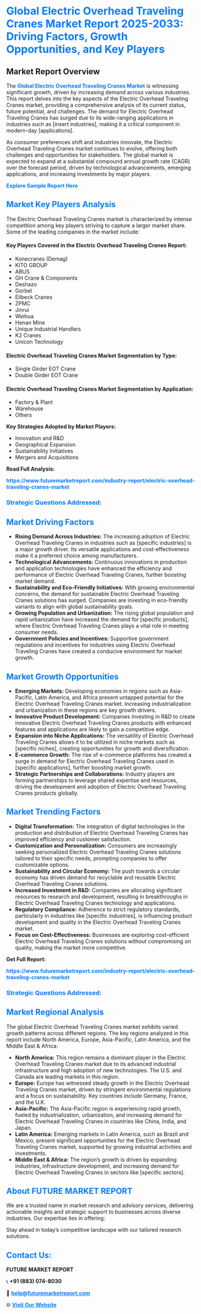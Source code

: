 <h1 style="color: #007BFF;">Global Electric Overhead Traveling Cranes Market Report 2025-2033: Driving Factors, Growth Opportunities, and Key Players</h1>

<section id="overview">
<h2>Market Report Overview</h2>
<p>The <a href="https://www.futuremarketreport.com/industry-report/electric-overhead-traveling-cranes-market" style="color: #007BFF; text-decoration: none;"><strong>Global Electric Overhead Traveling Cranes Market</strong></a> is witnessing significant growth, driven by increasing demand across various industries. This report delves into the key aspects of the Electric Overhead Traveling Cranes market, providing a comprehensive analysis of its current status, future potential, and challenges. The demand for Electric Overhead Traveling Cranes has surged due to its wide-ranging applications in industries such as [insert industries], making it a critical component in modern-day [applications].</p>
<p>As consumer preferences shift and industries innovate, the Electric Overhead Traveling Cranes market continues to evolve, offering both challenges and opportunities for stakeholders. The global market is expected to expand at a substantial compound annual growth rate (CAGR) over the forecast period, driven by technological advancements, emerging applications, and increasing investments by major players.</p>
</section>

<section id="overview">
<p><a href="https://www.futuremarketreport.com/request-sample/reportId=53463" style="color: #007BFF; text-decoration: none;"><strong>Explore Sample Report Here</strong></a></p>
</section>

<section id="key-players">
<h2 style="color: #007BFF;">Market Key Players Analysis</h2>
<p>The Electric Overhead Traveling Cranes market is characterized by intense competition among key players striving to capture a larger market share. Some of the leading companies in the market include:</p>
<h4>Key Players Covered in the Electric Overhead Traveling Cranes Report:</h4>
<ul><li>Konecranes (Demag)</li><li>KITO GROUP</li><li>ABUS</li><li>GH Crane &amp; Components</li><li>Deshazo</li><li>Gorbel</li><li>Eilbeck Cranes</li><li>ZPMC</li><li>Jinrui</li><li>Weihua</li><li>Henan Mine</li><li>Unique Industrial Handlers</li><li>K2 Cranes</li><li>Unicon Technology</li></ul>
<h4>Electric Overhead Traveling Cranes Market Segmentation by Type:</h4>
<ul><li>Single Girder EOT Crane</li><li>Double Girder EOT Crane</li></ul>

<h4>Electric Overhead Traveling Cranes Market Segmentation by Application:</h4>
<ul><li>Factory &amp; Plant</li><li>Warehouse</li><li>Others</li></ul>
<p><strong>Key Strategies Adopted by Market Players:</strong></p>
<ul>
<li>Innovation and R&D</li>
<li>Geographical Expansion</li>
<li>Sustainability Initiatives</li>
<li>Mergers and Acquisitions</li>
</ul>
</section>

<section>
<p><strong>Read Full Analysis: </strong></p><a href="https://www.futuremarketreport.com/industry-report/electric-overhead-traveling-cranes-market" style="color: #007BFF; text-decoration: none;"><strong>https://www.futuremarketreport.com/industry-report/electric-overhead-traveling-cranes-market</strong></a>
<h3 style="color: #007BFF;">Strategic Questions Addressed:</h3>
</section>

<section id="driving-factors">
<h2 style="color: #007BFF;">Market Driving Factors</h2>
<ul>
<li><strong>Rising Demand Across Industries:</strong> The increasing adoption of Electric Overhead Traveling Cranes in industries such as [specific industries] is a major growth driver. Its versatile applications and cost-effectiveness make it a preferred choice among manufacturers.</li>
<li><strong>Technological Advancements:</strong> Continuous innovations in production and application technologies have enhanced the efficiency and performance of Electric Overhead Traveling Cranes, further boosting market demand.</li>
<li><strong>Sustainability and Eco-Friendly Initiatives:</strong> With growing environmental concerns, the demand for sustainable Electric Overhead Traveling Cranes solutions has surged. Companies are investing in eco-friendly variants to align with global sustainability goals.</li>
<li><strong>Growing Population and Urbanization:</strong> The rising global population and rapid urbanization have increased the demand for [specific products], where Electric Overhead Traveling Cranes plays a vital role in meeting consumer needs.</li>
<li><strong>Government Policies and Incentives:</strong> Supportive government regulations and incentives for industries using Electric Overhead Traveling Cranes have created a conducive environment for market growth.</li>
</ul>
</section>

<section id="growth-opportunities">
<h2 style="color: #007BFF;">Market Growth Opportunities</h2>
<ul>
<li><strong>Emerging Markets:</strong> Developing economies in regions such as Asia-Pacific, Latin America, and Africa present untapped potential for the Electric Overhead Traveling Cranes market. Increasing industrialization and urbanization in these regions are key growth drivers.</li>
<li><strong>Innovative Product Development:</strong> Companies investing in R&D to create innovative Electric Overhead Traveling Cranes products with enhanced features and applications are likely to gain a competitive edge.</li>
<li><strong>Expansion into Niche Applications:</strong> The versatility of Electric Overhead Traveling Cranes allows it to be utilized in niche markets such as [specific niches], creating opportunities for growth and diversification.</li>
<li><strong>E-commerce Growth:</strong> The rise of e-commerce platforms has created a surge in demand for Electric Overhead Traveling Cranes used in [specific applications], further boosting market growth.</li>
<li><strong>Strategic Partnerships and Collaborations:</strong> Industry players are forming partnerships to leverage shared expertise and resources, driving the development and adoption of Electric Overhead Traveling Cranes products globally.</li>
</ul>
</section>

<section id="trending-factors">
<h2 style="color: #007BFF;">Market Trending Factors</h2>
<ul>
<li><strong>Digital Transformation:</strong> The integration of digital technologies in the production and distribution of Electric Overhead Traveling Cranes has improved efficiency and customer satisfaction.</li>
<li><strong>Customization and Personalization:</strong> Consumers are increasingly seeking personalized Electric Overhead Traveling Cranes solutions tailored to their specific needs, prompting companies to offer customizable options.</li>
<li><strong>Sustainability and Circular Economy:</strong> The push towards a circular economy has driven demand for recyclable and reusable Electric Overhead Traveling Cranes solutions.</li>
<li><strong>Increased Investment in R&D:</strong> Companies are allocating significant resources to research and development, resulting in breakthroughs in Electric Overhead Traveling Cranes technology and applications.</li>
<li><strong>Regulatory Compliance:</strong> Adherence to strict regulatory standards, particularly in industries like [specific industries], is influencing product development and quality in the Electric Overhead Traveling Cranes market.</li>
<li><strong>Focus on Cost-Effectiveness:</strong> Businesses are exploring cost-efficient Electric Overhead Traveling Cranes solutions without compromising on quality, making the market more competitive.</li>
</ul>
</section>

<section>
<p><strong>Get Full Report: </strong></p><a href="https://www.futuremarketreport.com/industry-report/electric-overhead-traveling-cranes-market" style="color: #007BFF; text-decoration: none;"><strong>https://www.futuremarketreport.com/industry-report/electric-overhead-traveling-cranes-market</strong></a>
<h3 style="color: #007BFF;">Strategic Questions Addressed:</h3>
</section>


<section id="regional-analysis">
<h2 style="color: #007BFF;">Market Regional Analysis</h2>
<p>The global Electric Overhead Traveling Cranes market exhibits varied growth patterns across different regions. The key regions analyzed in this report include North America, Europe, Asia-Pacific, Latin America, and the Middle East & Africa:</p>
<ul>
<li><strong>North America:</strong> This region remains a dominant player in the Electric Overhead Traveling Cranes market due to its advanced industrial infrastructure and high adoption of new technologies. The U.S. and Canada are leading markets in this region.</li>
<li><strong>Europe:</strong> Europe has witnessed steady growth in the Electric Overhead Traveling Cranes market, driven by stringent environmental regulations and a focus on sustainability. Key countries include Germany, France, and the U.K.</li>
<li><strong>Asia-Pacific:</strong> The Asia-Pacific region is experiencing rapid growth, fueled by industrialization, urbanization, and increasing demand for Electric Overhead Traveling Cranes in countries like China, India, and Japan.</li>
<li><strong>Latin America:</strong> Emerging markets in Latin America, such as Brazil and Mexico, present significant opportunities for the Electric Overhead Traveling Cranes market, supported by growing industrial activities and investments.</li>
<li><strong>Middle East & Africa:</strong> The region’s growth is driven by expanding industries, infrastructure development, and increasing demand for Electric Overhead Traveling Cranes in sectors like [specific sectors].</li>
</ul>
</section>

<footer>
<h2 style="color: #007BFF;">About FUTURE MARKET REPORT</h2>
<p>We are a trusted name in market research and advisory services, delivering actionable insights and strategic support to businesses across diverse industries. Our expertise lies in offering:</p>

<p>Stay ahead in today’s competitive landscape with our tailored research solutions.</p>

<h2 style="color: #007BFF;">Contact Us:</h2>
<p><strong>FUTURE MARKET REPORT</strong></p>
<p>📞 <strong>+91 (883) 074-8030</strong></p>
<p>📧 <strong><a href="mailto:help@futuremarketreport.com" style="color: #007BFF;">help@futuremarketreport.com</a></strong></p>
<p>🌐 <strong><a href="https://www.futuremarketreport.com/" style="color: #007BFF;">Visit Our Website</a></strong></p>
</footer>
